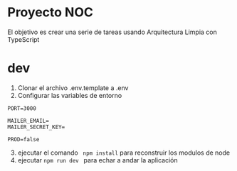 # Proyecto NOC

El objetivo es crear una serie de tareas usando Arquitectura Limpia con TypeScript

# dev
1. Clonar el archivo .env.template a .env
2. Configurar las variables de entorno
```
PORT=3000

MAILER_EMAIL=
MAILER_SECRET_KEY=

PROD=false
```
3. ejecutar el comando ``` npm install``` para reconstruir los modulos de node
4. ejecutar ```npm run dev ``` para echar a andar la aplicación

